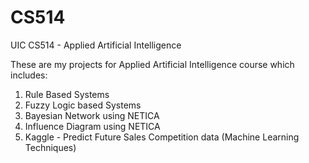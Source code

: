 # CS514
UIC CS514 - Applied Artificial Intelligence

These are my projects for Applied Artificial Intelligence course which includes:
1. Rule Based Systems
2. Fuzzy Logic based Systems
3. Bayesian Network using NETICA
4. Influence Diagram using NETICA
5. Kaggle - Predict Future Sales Competition data (Machine Learning Techniques)
